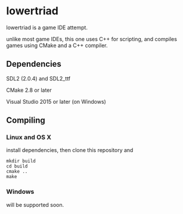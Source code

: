 # lowertriad

lowertriad is a game IDE attempt.

unlike most game IDEs, this one uses C++ for scripting, and compiles games using CMake and a C++ compiler.

## Dependencies
SDL2 (2.0.4) and SDL2_ttf

CMake 2.8 or later

Visual Studio 2015 or later (on Windows)

## Compiling
### Linux and OS X
install dependencies, then clone this repository and
```
mkdir build
cd build
cmake ..
make
```

### Windows
will be supported soon.
